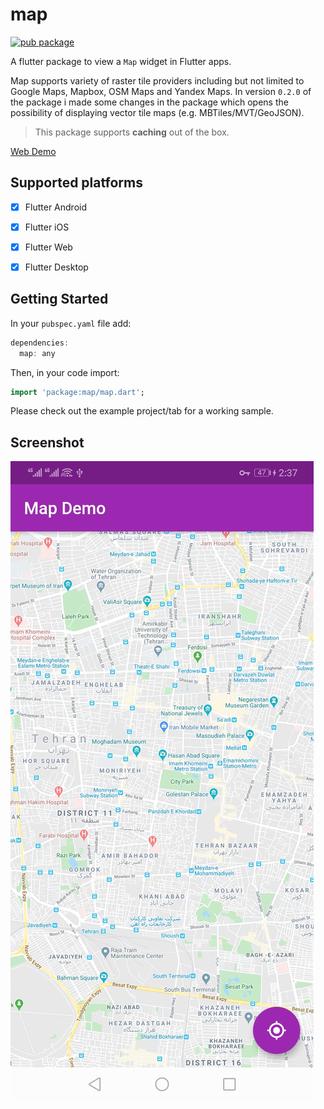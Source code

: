 # map
[![pub package](https://img.shields.io/pub/v/map.svg)](https://pub.dartlang.org/packages/map)

A flutter package to view a `Map` widget in Flutter apps.

Map supports variety of raster tile providers including but not limited to Google Maps, Mapbox, OSM Maps and Yandex Maps. In version `0.2.0` of the package i made some changes in the package which opens the possibility of displaying vector tile maps (e.g. MBTiles/MVT/GeoJSON).

> This package supports **caching** out of the box.

[Web Demo](https://xclud.github.io/flutter_map/)

## Supported platforms

* [x] Flutter Android
* [x] Flutter iOS
* [x] Flutter Web
* [x] Flutter Desktop


## Getting Started

In your `pubspec.yaml` file add:

```dart
dependencies:
  map: any
```
Then, in your code import:

```dart
import 'package:map/map.dart';
```

Please check out the example project/tab for a working sample.


## Screenshot

![Map Screenshot](docs/screenshots/map01.png)
